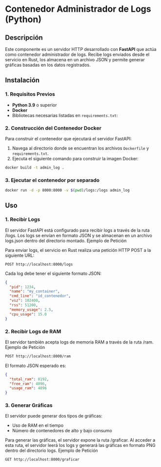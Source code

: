 # Contenedor Administrador de Logs (Python)

## Descripción
Este componente es un servidor HTTP desarrollado con **FastAPI** que actúa como contenedor administrador de logs. Recibe logs enviados desde el servicio en Rust, los almacena en un archivo JSON y permite generar gráficas basadas en los datos registrados.

## Instalación

### 1. Requisitos Previos
- **Python 3.9** o superior
- **Docker**
- Bibliotecas necesarias listadas en `requirements.txt`:


### 2. Construcción del Contenedor Docker
Para construir el contenedor que ejecutará el servidor FastAPI:

1. Navega al directorio donde se encuentran los archivos `Dockerfile` y `requirements.txt`.
2. Ejecuta el siguiente comando para construir la imagen Docker:
 ```bash
 docker build -t admin_log .
```
### 3. Ejecutar el contenedor por separado
 ```bash
 docker run -d -p 8000:8000 -v $(pwd)/logs:/logs admin_log
```

## Uso
### 1. Recibir Logs
El servidor FastAPI está configurado para recibir logs a través de la ruta /logs. Los logs se envían en formato JSON y se almacenan en un archivo logs.json dentro del directorio montado.
Ejemplo de Petición

Para enviar logs, el servicio en Rust realiza una petición HTTP POST a la siguiente URL:
```
POST http://localhost:8000/logs
```
Cada log debe tener el siguiente formato JSON:

``` json 
{
  "pid": 1234,
  "name": "my_container",
  "cmd_line": "id_contenedor",
  "vsz": 102400,
  "rss": 51200,
  "memory_usage": 2.5,
  "cpu_usage": 15.0
}
```
### 2. Recibir Logs de RAM

El servidor también acepta logs de memoria RAM a través de la ruta /ram.
Ejemplo de Petición
```bash
POST http://localhost:8000/ram
```
El formato JSON esperado es:

```json
{
  "total_ram": 8192,
  "free_ram": 4096,
  "usage_ram": 4096
}
```

### 3. Generar Gráficas

El servidor puede generar dos tipos de gráficas:

- Uso de RAM en el tiempo
- Número de contenedores de alto y bajo consumo

Para generar las gráficas, el servidor expone la ruta /graficar. Al acceder a esta ruta, el servidor leerá los logs y generará las gráficas en formato PNG dentro del directorio logs.
Ejemplo de Petición

```bash
GET http://localhost:8000/graficar
```
